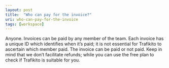 ```yaml
---
layout: post
title:  "Who can pay for the invoice?"
uri: who-can-pay-for-the-invoice
tags: [workspace]
---
```


Anyone. Invoices can be paid by any member of the team. Each invoice has a unique ID which identifies when it’s paid; it is not essential for Trafikito to ascertain which member paid. The invoice can be paid or not paid. Keep in mind that we don’t facilitate refunds; while you can use the free plan to check if Trafikito is suitable for you.
